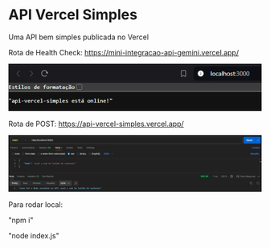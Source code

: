 # API Vercel Simples
Uma API bem simples publicada no Vercel

Rota de Health Check: https://mini-integracao-api-gemini.vercel.app/

![alt text](image.png)

Rota de POST: https://api-vercel-simples.vercel.app/

![alt text](image-1.png)

Para rodar local:

"npm i"

"node index.js"